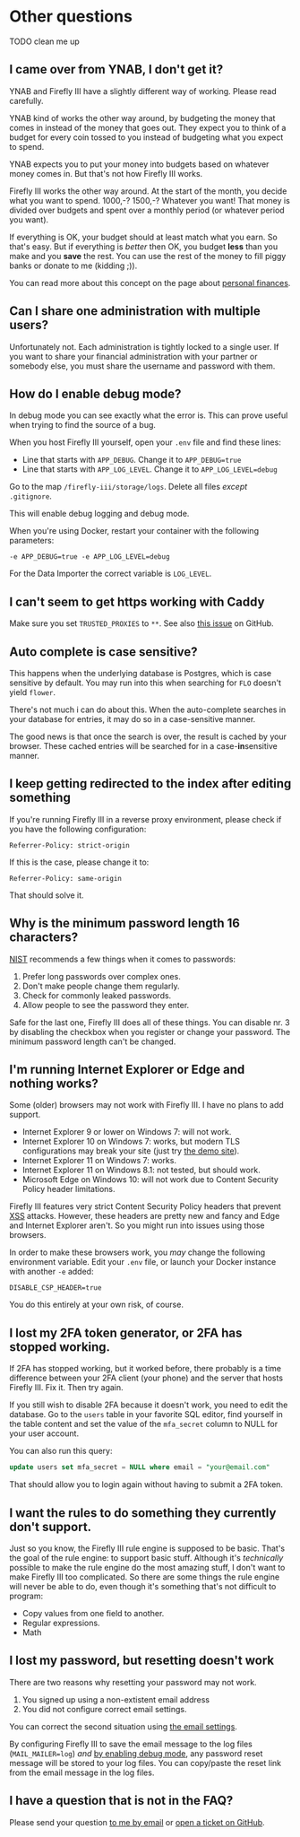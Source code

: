 # Other questions

TODO clean me up

## I came over from YNAB, I don't get it?

YNAB and Firefly III have a slightly different way of working. Please read carefully.

YNAB kind of works the other way around, by budgeting the money that comes in instead of the money that goes out. They expect you to think of a budget for every coin tossed to you instead of budgeting what you expect to spend.

YNAB expects you to put your money into budgets based on whatever money comes in. But that's not how Firefly III works.

Firefly III works the other way around. At the start of the month, you decide what you want to spend. 1000,-? 1500,-? Whatever you want! That money is divided over budgets and spent over a monthly period (or whatever period you want).

If everything is OK, your budget should at least match what you earn. So that's easy. But if everything is _better_ then OK, you budget **less** than you make and you **save** the rest. You can use the rest of the money to fill piggy banks or donate to me (kidding ;)).

You can read more about this concept on the page about [personal finances](../about-firefly-iii/introduction.md).

## Can I share one administration with multiple users?

Unfortunately not. Each administration is tightly locked to a single user. If you want to share your financial administration with your partner or somebody else, you must share the username and password with them.

## How do I enable debug mode?

In debug mode you can see exactly what the error is. This can prove useful when trying to find the source of a bug.

When you host Firefly III yourself, open your `.env` file and find these lines:

* Line that starts with `APP_DEBUG`. Change it to `APP_DEBUG=true`
* Line that starts with `APP_LOG_LEVEL`. Change it to `APP_LOG_LEVEL=debug`

Go to the map `/firefly-iii/storage/logs`. Delete all files _except_ `.gitignore`.

This will enable debug logging and debug mode.

When you're using Docker, restart your container with the following parameters:

```text
-e APP_DEBUG=true -e APP_LOG_LEVEL=debug
```

For the Data Importer the correct variable is `LOG_LEVEL`.

## I can't seem to get https working with Caddy

Make sure you set `TRUSTED_PROXIES` to `**`. See also [this issue](https://github.com/firefly-iii/firefly-iii/issues/1632) on GitHub.

## Auto complete is case sensitive?

This happens when the underlying database is Postgres, which is case sensitive by default. You may run into this when searching for `FLO` doesn't yield `flower`.

There's not much i can do about this. When the auto-complete searches in your database for entries, it may do so in a case-sensitive manner.

The good news is that once the search is over, the result is cached by your browser. These cached entries will be searched for in a case-**in**sensitive manner.

## I keep getting redirected to the index after editing something

If you're running Firefly III in a reverse proxy environment, please check if you have the following configuration:

```text
Referrer-Policy: strict-origin
```

If this is the case, please change it to:

```text
Referrer-Policy: same-origin
```

That should solve it.

## Why is the minimum password length 16 characters?

[NIST](https://pages.nist.gov/800-63-3/sp800-63b.html) recommends a few things when it comes to passwords:

1. Prefer long passwords over complex ones.
2. Don't make people change them regularly.
3. Check for commonly leaked passwords.
4. Allow people to see the password they enter.

Safe for the last one, Firefly III does all of these things. You can disable nr. 3 by disabling the checkbox when you register or change your password. The minimum password length can't be changed.

## I'm running Internet Explorer or Edge and nothing works?

Some (older) browsers may not work with Firefly III. I have no plans to add support.

* Internet Explorer 9 or lower on Windows 7: will not work.
* Internet Explorer 10 on Windows 7: works, but modern TLS configurations may break your site (just try [the demo site](https://demo.firefly-iii.org/?mtm_campaign=documentation&mtm_kwd=demo-other)).
* Internet Explorer 11 on Windows 7: works.
* Internet Explorer 11 on Windows 8.1: not tested, but should work.
* Microsoft Edge on Windows 10: will not work due to Content Security Policy header limitations.

Firefly III features very strict Content Security Policy headers that prevent [XSS](https://en.wikipedia.org/wiki/Cross-site_scripting) attacks. However, these headers are pretty new and fancy and Edge and Internet Explorer aren't. So you might run into issues using those browsers.

In order to make these browsers work, you _may_ change the following environment variable. Edit your `.env` file, or launch your Docker instance with another `-e` added:

`DISABLE_CSP_HEADER=true`

You do this entirely at your own risk, of course.

## I lost my 2FA token generator, or 2FA has stopped working.

If 2FA has stopped working, but it worked before, there probably is a time difference between your 2FA client (your phone) and the server that hosts Firefly III. Fix it. Then try again.

If you still wish to disable 2FA because it doesn't work, you need to edit the database. Go to the `users` table in your favorite SQL editor, find yourself in the table content and set the value of the `mfa_secret` column to NULL for your user account.

You can also run this query:

```sql
update users set mfa_secret = NULL where email = "your@email.com"
```

That should allow you to login again without having to submit a 2FA token.

## I want the rules to do something they currently don't support.

Just so you know, the Firefly III rule engine is supposed to be basic. That's the goal of the rule engine: to support basic stuff. Although it's _technically_ possible to make the rule engine do the most amazing stuff, I don't want to make Firefly III too complicated. So there are some things the rule engine will never be able to do, even though it's something that's not difficult to program:

* Copy values from one field to another.
* Regular expressions.
* Math

## I lost my password, but resetting doesn't work

There are two reasons why resetting your password may not work.

1. You signed up using a non-extistent email address
2. You did not configure correct email settings.

You can correct the second situation using [the email settings](../advanced-installation/email.md).

By configuring Firefly III to save the email message to the log files (`MAIL_MAILER=log`) *and* [by enabling debug mode](/firefly-iii/faq/other.md#how-do-i-enable-debug-mode), any password reset message will be stored to your log files. You can copy/paste the reset link from the email message in the log files.

## I have a question that is not in the FAQ?

Please send your question [to me by email](mailto:james@firefly-iii.org) or [open a ticket on GitHub](https://github.com/firefly-iii/firefly-iii/issues).

